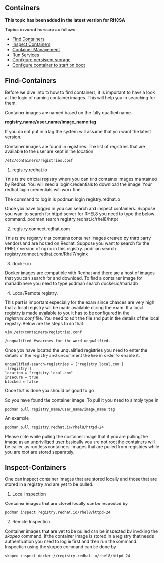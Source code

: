 ## Containers

**This topic has been added in the latest version for RHCSA**

Topics covered here are as follows:

- [Find Containers](#Find-Containers)
- [Inspect Containers](#Inspect-Containers)
- [Container Management](#Container-Management)
- [Run Services](#Run-Services)
- [Configure persistent storage](#Configure-persistent-Storage)
- [Configure container to start on boot](#Configure-container-to-start-on-boot)


## Find-Containers


Before we dive into to how to find containers, it is important to have a look at the logic of naming container images. This will help you in searching for them.

Container images are named based on the fully qualfied name. 

**registry_name/user_name/image_name:tag**

If you do not put in a tag the system will assume that you want the latest version. 

Container images are found in registries. The list of registries that are available to the user are kept in the location 

	/etc/containers/registries.conf
 

1. registry.redhat.io

This is the official registry where you can find container images maintained by Redhat. You will need a login credentials to download the image. Your redhat login credentials will work fine. 

The command to log in is 
	podman login registry.redhat.io

Once you have logged in you can search and inspect containers. Suppose you want to search for httpd server for RHEL8 you need to type the below command. 
	podman search registry.redhat.io/rhel8/httpd

2. registry.connect.redhat.com

This is the registry that contains container images created by third party vendors and are hosted on Redhat. Suppose you want to search for the RHEL7 version of nginx in this registry.
	podman search registry.connect.redhat.com/Rhel7/nginx

3. docker.io

Docker images are compatible with Redhat and there are a host of images that you can search for and download. To find a container image for mariadb here you need to type
	podman search docker.io/mariadb 

4. Local/Remote registry. 

This part is important especially for the exam since chances are very high that a local registry will be made available during the exam. If a local registry is made available to you it has to be configured in the _registries.conf_ file. You need to edit the file and put in the details of the local registry. Below are the steps to do that. 

	vim /etc/containers/registries.conf

	/unqualified #searches for the word unqualified.

Once you have located the unqualified registries you need to enter the details of the registry and uncomment the line in order to enable it. 

	unqualified-search-registries = ['registry.local.com']
	[[registry]]
	location = "registry.local.com"
	insecure = true
	blocked = false

Once that is done you should be good to go. 


So you have found the container image. To pull it you need to simply type in 

	podman pull registry_name/user_name/image_name:tag

An example

	podman pull registry.redhat.io/rhel8/httpd-24

Please note while pulling the container image that if you are pulling the image as an unpriviliged user basically you are not root the containers will be called as rootless containers. Images that are pulled from registries while you are root are stored separately. 

## Inspect-Containers 

One can inspect container images that are stored locally and those that are stored in a registry and are yet to be pulled. 

1. Local Inspection 

Container images that are stored locally can be inspected by 

	podman inspect registry.redhat.io/rhel8/httpd-24


2. Remote Inspection

Container images that are yet to be pulled can be inspected by invoking the _skopeo_ command. If the container image is stored in a registry that needs authentication you need to log in first and then run the command. Inspection using the skopeo command can be done by 

	skopeo inspect docker://registry.redhat.io/rhel8/httpd-24


